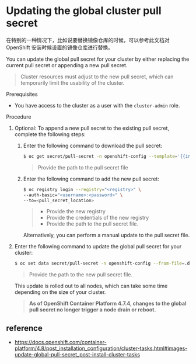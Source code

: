 # Updating the global cluster pull secret

在特别的一种情况下，比如说要替换镜像仓库的时候，可以参考此文档对 OpenShift 安装时候设置的镜像仓库进行替换。



You can update the global pull secret for your cluster by either replacing the current pull secret or appending a new pull secret.

> Cluster resources must adjust to the new pull secret, which can temporarily limit the usability of the cluster.



Prerequisites

- You have access to the cluster as a user with the `cluster-admin` role.

Procedure

1. Optional: To append a new pull secret to the existing pull secret, complete the following steps:

   1. Enter the following command to download the pull secret:

      ```bash
      $ oc get secret/pull-secret -n openshift-config --template='{{index .data ".dockerconfigjson" | base64decode}}' ><pull_secret_location> 
      ```

      > Provide the path to the pull secret file

   2. Enter the following command to add the new pull secret:

      ```bash
      $ oc registry login --registry="<registry>" \ 
      --auth-basic="<username>:<password>" \ 
      --to=<pull_secret_location> 
      ```

      > - Provide the new registry
      > - Provide the credentials of the new registry
      > - Provide the path to the pull secret file.

      Alternatively, you can perform a manual update to the pull secret file.

2. Enter the following command to update the global pull secret for your cluster:

   ```bash
   $ oc set data secret/pull-secret -n openshift-config --from-file=.dockerconfigjson=<pull_secret_location> 
   ```

   > Provide the path to the new pull secret file.

   This update is rolled out to all nodes, which can take some time depending on the size of your cluster.

   > **As of OpenShift Container Platform 4.7.4, changes to the global pull secret no longer trigger a node drain or reboot.**





## reference

- https://docs.openshift.com/container-platform/4.8/post_installation_configuration/cluster-tasks.html#images-update-global-pull-secret_post-install-cluster-tasks